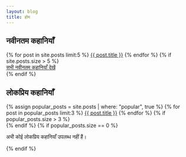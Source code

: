 ```yaml
---
layout: blog
title: होम
---
```


<section class="latest-posts">
  <h2 class="section-title">नवीनतम कहानियाँ</h2>
  <div class="post-list">
    {% for post in site.posts limit:5 %}
      <a href="{{ post.url | relative_url }}">{{ post.title }}</a>
    {% endfor %}
    {% if site.posts.size > 5 %}
      <div class="view-all">
        <a href="/blog/">सभी नवीनतम कहानियाँ देखें</a>
      </div>
    {% endif %}
  </div>
</section>

<section class="popular-posts">
  <h2 class="section-title">लोकप्रिय कहानियाँ</h2>
  <div class="post-list">
    {% assign popular_posts = site.posts | where: "popular", true %}
    {% for post in popular_posts limit:3 %}
      <a href="{{ post.url | relative_url }}">{{ post.title }}</a>
    {% endfor %}
    {% if popular_posts.size > 3 %}
      <div class="view-all">
        </div>
    {% endif %}
    {% if popular_posts.size == 0 %}
      <p>अभी कोई लोकप्रिय कहानियाँ उपलब्ध नहीं हैं।</p>
    {% endif %}
  </div>
</section>

